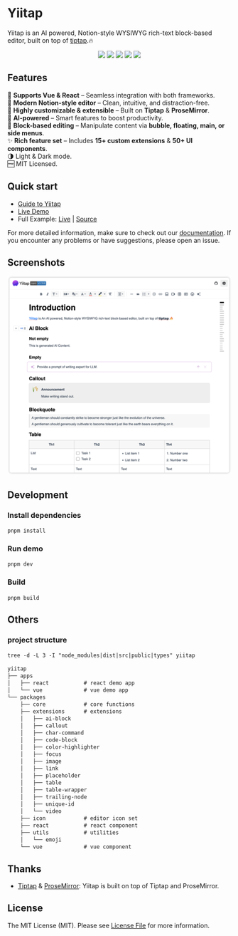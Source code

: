 # Yiitap

Yiitap is an AI powered, Notion-style WYSIWYG rich-text block-based editor, built on top of [tiptap](https://tiptap.dev).🔥

<p align="center">
    <a href="https://github.com/yiitap/yiitap/actions/workflows/build.yml" alt="Build Status">
        <img src="https://github.com/yiitap/yiitap/actions/workflows/build.yml/badge.svg" /></a>
    <a href="https://www.npmjs.com/package/@yiitap/vue" alt="Version">
        <img src="https://img.shields.io/npm/v/@yiitap/vue.svg?label=version" /></a>
    <a href="https://npmcharts.com/compare/@yiitap/vue?minimal=true" alt="Downloads">
        <img src="https://img.shields.io/npm/dm/@yiitap/vue.svg" /></a>
    <a href="https://github.com/badges/shields/pulse" alt="Activity">
        <img src="https://img.shields.io/github/commit-activity/m/yiitap/yiitap" /></a>
    <a href="https://github.com/yiitap/yiitap/blob/main/LICENSE" alt="License">
        <img src="https://img.shields.io/npm/l/@yiitap/vue.svg" /></a>
</p>

## Features

🚀 **Supports Vue & React** – Seamless integration with both frameworks.  
📝 **Modern Notion-style editor** – Clean, intuitive, and distraction-free.  
🔧 **Highly customizable & extensible** – Built on **Tiptap** & **ProseMirror**.  
🤖 **AI-powered** – Smart features to boost productivity.  
🧩 **Block-based editing** – Manipulate content via **bubble, floating, main, or side menus**.  
✨ **Rich feature set** – Includes **15+ custom extensions** & **50+ UI components**.  
🌗 Light & Dark mode.  
🆓 MIT Licensed.

## Quick start

- [Guide to Yiitap](https://yiitap.pileax.ai/guide/getting-started)
- [Live Demo](https://yiitap.pileax.ai/demo/vue)
- Full Example: [Live](https://yiitap.github.io/yiitap/) | [Source](https://github.com/yiitap/yiitap/blob/main/apps/vue/src/components/Demo.vue)

For more detailed information, make sure to check out our [documentation](https://yiitap.pileax.ai/guide/getting-started). If you encounter any problems or have suggestions, please open an issue.

## Screenshots

![Screenshot](docs/screenshots/screenshot-main.png)

## Development
### Install dependencies
```shell
pnpm install
```

### Run demo
```shell
pnpm dev
```

### Build
```shell
pnpm build
```

## Others
### project structure
```shell
tree -d -L 3 -I "node_modules|dist|src|public|types" yiitap
```

```shell
yiitap
├── apps
│   ├── react           # react demo app
│   └── vue             # vue demo app
└── packages
    ├── core            # core functions
    ├── extensions      # extensions
    │   ├── ai-block
    │   ├── callout
    │   ├── char-command
    │   ├── code-block
    │   ├── color-highlighter   
    │   ├── focus
    │   ├── image
    │   ├── link
    │   ├── placeholder
    │   ├── table
    │   ├── table-wrapper
    │   ├── trailing-node
    │   ├── unique-id
    │   └── video
    ├── icon            # editor icon set
    ├── react           # react component
    ├── utils           # utilities
    │   └── emoji
    └── vue             # vue component
```

## Thanks

- [Tiptap](https://github.com/ueberdosis/tiptap) & [ProseMirror](https://github.com/ProseMirror/prosemirror): Yiitap is built on top of Tiptap and ProseMirror.

## License
The MIT License (MIT). Please see [License File](LICENSE) for more information.
